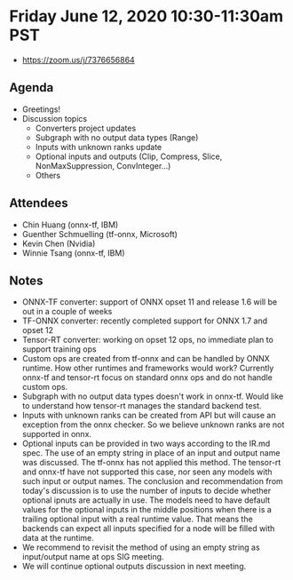 # Friday June 12, 2020 10:30-11:30am PST
* https://zoom.us/j/7376656864

## Agenda
* Greetings! 
* Discussion topics
    * Converters project updates
    * Subgraph with no output data types (Range)
    * Inputs with unknown ranks update
    * Optional inputs and outputs (Clip, Compress, Slice, NonMaxSuppression, ConvInteger…)
    * Others

## Attendees 
* Chin Huang (onnx-tf, IBM)
* Guenther Schmuelling (tf-onnx, Microsoft)
* Kevin Chen (Nvidia)
* Winnie Tsang (onnx-tf, IBM)

## Notes
* ONNX-TF converter: support of ONNX opset 11 and release 1.6 will be out in a couple of weeks 
* TF-ONNX converter: recently completed support for ONNX 1.7 and opset 12
* Tensor-RT converter: working on opset 12 ops, no immediate plan to support training ops
* Custom ops are created from tf-onnx and can be handled by ONNX runtime. How other runtimes and frameworks would work? Currently onnx-tf and tensor-rt focus on standard onnx ops and do not handle custom ops.
* Subgraph with no output data types doesn't work in onnx-tf. Would like to understand how tensor-rt manages the standard backend test.
* Inputs with unknown ranks can be created from API but will cause an exception from the onnx checker. So we believe unknown ranks are not supported in onnx.
* Optional inputs can be provided in two ways according to the IR.md spec. The use of an empty string in place of an input and output name was discussed. The tf-onnx has not applied this method. The tensor-rt and onnx-tf have not supported this case, nor seen any models with such input or output names. The conclusion and recommendation from today's discussion is to use the number of inputs to decide whether optional ipnuts are actually in use. The models need to have default values for the optional inputs in the middle positions when there is a trailing optional input with a real runtime value. That means the backends can expect all inputs specified for a node will be filled with data at the runtime.
* We recommend to revisit the method of using an empty string as input/output name at ops SIG meeting.
* We will continue optional outputs discussion in next meeting.

